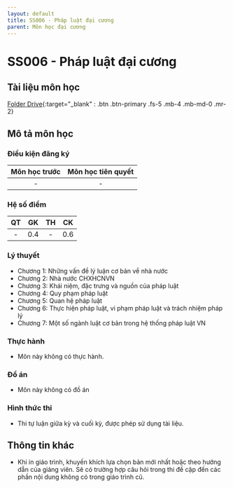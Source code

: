 ```yaml
---
layout: default
title: SS006 - Pháp luật đại cương
parent: Môn học đại cương
---
```


# SS006 - Pháp luật đại cương

## Tài liệu môn học

[Folder Drive](https://drive.google.com/drive/folders/1fZSDvPcInSH6Jl8rNt3ZSbb25cpUQHHk?usp=sharing){:target="_blank" : .btn .btn-primary .fs-5 .mb-4 .mb-md-0 .mr-2}

## Mô tả môn học

### Điều kiện đăng ký

| Môn học trước| Môn học tiên quyết  |
|------|-----|
| <center> - </center>| <center>-</center>|

### Hệ số điểm

| QT   | GK  | TH  | CK  |
|------|-----|-----|-----|
| <center>-</center>| <center>0.4</center>| <center>-</center> | <center>0.6</center> |

### Lý thuyết

- Chương 1: Những vấn đề lý luận cơ bản về nhà nước
- Chương 2: Nhà nước CHXHCNVN
- Chương 3: Khái niệm, đặc trưng và nguồn của pháp luật
- Chương 4: Quy phạm pháp luật
- Chương 5: Quan hệ pháp luật
- Chương 6: Thực hiện pháp luật, vi phạm pháp luật và trách nhiệm pháp lý
- Chương 7: Một số ngành luật cơ bản trong hệ thống pháp luật VN

### Thực hành

- Môn này không có thực hành.

### Đồ án

- Môn này không có đồ án

### Hình thức thi

- Thi tự luận giữa kỳ và cuối kỳ, được phép sử dụng tài liệu.

## Thông tin khác

- Khi in giáo trình, khuyến khích lựa chọn bản mới nhất hoặc theo hướng dẫn của giảng viên. Sẽ có trường hợp câu hỏi trong thi đề cập đến các phần nội dung không có trong giáo trình cũ.